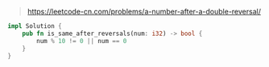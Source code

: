 > https://leetcode-cn.com/problems/a-number-after-a-double-reversal/

``` rust
impl Solution {
    pub fn is_same_after_reversals(num: i32) -> bool {
        num % 10 != 0 || num == 0
    }
}
```